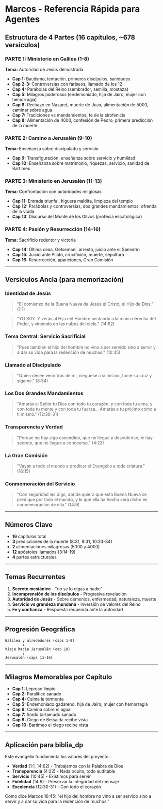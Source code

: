 # Marcos - Referencia Rápida para Agentes

## Estructura de 4 Partes (16 capítulos, ~678 versículos)

### PARTE 1: Ministerio en Galilea (1-8)
**Tema:** Autoridad de Jesús demostrada

- **Cap 1:** Bautismo, tentación, primeros discípulos, sanidades
- **Cap 2-3:** Controversias con fariseos, llamado de los 12
- **Cap 4:** Parábolas del Reino (sembrador, semilla, mostaza)
- **Cap 5:** Milagros poderosos (endemoniado, hija de Jairo, mujer con hemorragia)
- **Cap 6:** Rechazo en Nazaret, muerte de Juan, alimentación de 5000, caminar sobre agua
- **Cap 7:** Tradiciones vs mandamientos, fe de la sirofenicia
- **Cap 8:** Alimentación de 4000, confesión de Pedro, primera predicción de la muerte

### PARTE 2: Camino a Jerusalén (9-10)
**Tema:** Enseñanza sobre discipulado y servicio

- **Cap 9:** Transfiguración, enseñanza sobre servicio y humildad
- **Cap 10:** Enseñanza sobre matrimonio, riquezas, servicio; sanidad de Bartimeo

### PARTE 3: Ministerio en Jerusalén (11-13)
**Tema:** Confrontación con autoridades religiosas

- **Cap 11:** Entrada triunfal, higuera maldita, limpieza del templo
- **Cap 12:** Parábolas y controversias, dos grandes mandamientos, ofrenda de la viuda
- **Cap 13:** Discurso del Monte de los Olivos (profecía escatológica)

### PARTE 4: Pasión y Resurrección (14-16)
**Tema:** Sacrificio redentor y victoria

- **Cap 14:** Última cena, Getsemaní, arresto, juicio ante el Sanedrín
- **Cap 15:** Juicio ante Pilato, crucifixión, muerte, sepultura
- **Cap 16:** Resurrección, apariciones, Gran Comisión

---

## Versículos Ancla (para memorización)

### Identidad de Jesús
> "El comienzo de la Buena Nueva de Jesús el Cristo, el Hijo de Dios." (1:1)

> "YO SOY. Y verás al Hijo del Hombre sentando a la mano derecha del Poder, y viniendo en las nubes del cielo." (14:62)

### Tema Central: Servicio Sacrificial
> "Pues también el hijo del hombre no vino a ser servido sino a servir y a dar su vida para la redención de muchos." (10:45)

### Llamado al Discipulado
> "Quien desee venir tras de mi, nieguese a si mismo, tome su cruz y sígame." (8:34)

### Los Dos Grandes Mandamientos
> "Amarás al Señor tu Dios con todo tu corazón, y con toda tu alma, y con toda tu mente y con toda tu fuerza... Amarás a tu prójimo como a ti mismo." (12:30-31)

### Transparencia y Verdad
> "Porque no hay algo escondido, que no llegue a descubrirse; ni hay secreto, que no llegue a conocerse." (4:22)

### La Gran Comisión
> "Vayan a todo el mundo a predicar el Evangelio a toda criatura." (16:15)

### Conmemoración del Servicio
> "Con seguridad les digo, donde quiera que esta Buena Nueva se predique por todo el mundo, y lo que ella ha hecho será dicho en conmemoración de ella." (14:9)

---

## Números Clave

- **16** capítulos total
- **3** predicciones de la muerte (8:31, 9:31, 10:33-34)
- **2** alimentaciones milagrosas (5000 y 4000)
- **12** apóstoles llamados (3:14-19)
- **4** partes estructurales

---

## Temas Recurrentes

1. **Secreto mesiánico** - "no se lo digas a nadie"
2. **Incomprensión de los discípulos** - Progresiva revelación
3. **Autoridad de Jesús** - Sobre demonios, enfermedad, naturaleza, muerte
4. **Servicio vs grandeza mundana** - Inversión de valores del Reino
5. **Fe y confianza** - Respuesta requerida ante la autoridad

---

## Progresión Geográfica

```
Galilea y alrededores (caps 1-9)
        ↓
Viaje hacia Jerusalén (cap 10)
        ↓
Jerusalén (caps 11-16)
```

---

## Milagros Memorables por Capítulo

- **Cap 1:** Leproso limpio
- **Cap 2:** Paralítico sanado
- **Cap 4:** Calma la tormenta
- **Cap 5:** Endemoniado gadareno, hija de Jairo, mujer con hemorragia
- **Cap 6:** Camina sobre el agua
- **Cap 7:** Sordo tartamudo sanado
- **Cap 8:** Ciego de Betsaida recibe vista
- **Cap 10:** Bartimeo el ciego recibe vista

---

## Aplicación para biblia_dp

Este evangelio fundamenta los valores del proyecto:

- **Verdad** (1:1, 14:62) - Trabajamos con la Palabra de Dios
- **Transparencia** (4:22) - Nada oculto, todo auditable
- **Servicio** (10:45) - Existimos para servir
- **Fidelidad** (14:9) - Preservar la integridad del mensaje
- **Excelencia** (12:30-31) - Con todo el corazón

Como dice Marcos 10:45: "el hijo del hombre no vino a ser servido sino a servir y a dar su vida para la redención de muchos."

